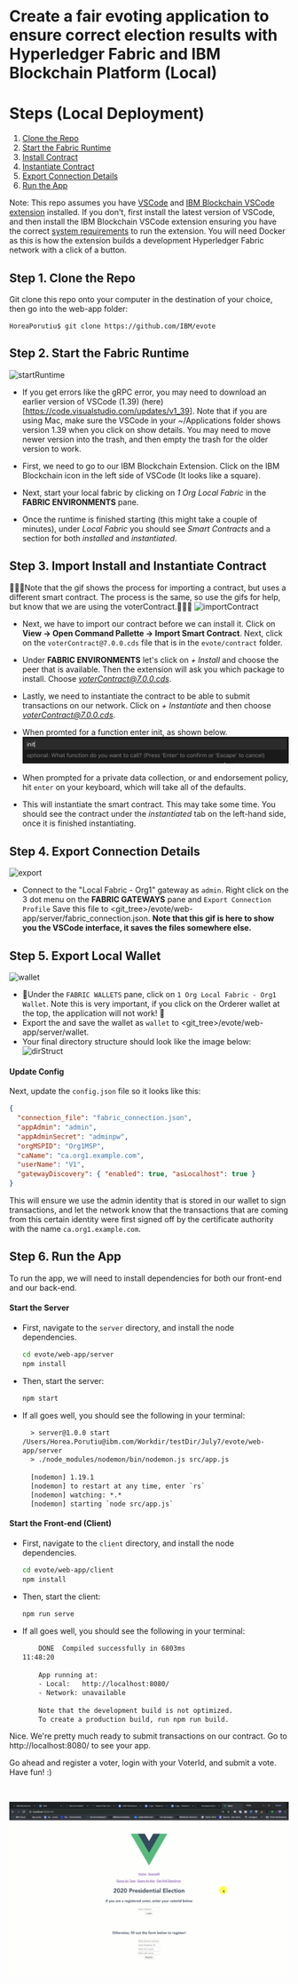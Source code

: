 <!-- [![Build Status](https://travis-ci.org/IBM/blockchainbean.svg?branch=master)](https://travis-ci.org/IBM/blockchainbean) -->

# Create a fair evoting application to ensure correct election results with Hyperledger Fabric and IBM Blockchain Platform (Local)

# Steps (Local Deployment)

1. [Clone the Repo](#step-1-clone-the-repo)
2. [Start the Fabric Runtime](#step-2-start-the-fabric-runtime)
3. [Install Contract](#step-3-install-contract)
4. [Instantiate Contract](#step-4-Instantiate-contract)
5. [Export Connection Details](#step-5-export-connection-details)
6. [Run the App](#step-5-run-the-app)

Note: This repo assumes you have [VSCode](https://code.visualstudio.com/download) 
and [IBM Blockchain VSCode extension](https://marketplace.visualstudio.com/items?itemName=IBMBlockchain.ibm-blockchain-platform) installed. If you don't, first install the 
latest version of VSCode, and then install the IBM Blockchain VSCode extension ensuring you 
have the correct [system requirements](https://marketplace.visualstudio.com/items?itemName=IBMBlockchain.ibm-blockchain-platform) to run the extension. You will need Docker as 
this is how the extension builds a development Hyperledger Fabric network with a click of a button.

## Step 1. Clone the Repo

Git clone this repo onto your computer in the destination of your choice, then go into the web-app folder:
```
HoreaPorutiu$ git clone https://github.com/IBM/evote
```

## Step 2. Start the Fabric Runtime
![startRuntime](https://user-images.githubusercontent.com/10428517/76370968-dea3ae80-62f5-11ea-8793-d04610e8bf30.gif)

- If you get errors like the gRPC error, you may need to download an earlier version of VSCode (1.39) (here)[https://code.visualstudio.com/updates/v1_39]. Note that if you are using Mac, make sure the VSCode in your ~/Applications
folder shows version 1.39 when you click on show details. You may need to 
move newer version into the trash, and then empty the trash for the older 
version to work.

- First, we need to go to our IBM Blockchain Extension. Click on the IBM Blockchain icon
  in the left side of VSCode (It looks like a square). 
- Next, start your local fabric by clicking on 
  *1 Org Local Fabric* in the **FABRIC ENVIRONMENTS** pane.
  
- Once the runtime is finished starting (this might take a couple of minutes), under *Local Fabric* you should see *Smart Contracts* and a section for both *installed* and *instantiated*.

## Step 3. Import Install and Instantiate Contract
🚨🚨🚨Note that the gif shows the process for importing a contract, but uses a different smart contract. The process is the same, so use the gifs for help, but know that we are using the voterContract.🚨🚨🚨
![importContract](https://user-images.githubusercontent.com/10428517/76371236-e0ba3d00-62f6-11ea-82a1-bfa4798985b9.gif)
- Next, we have to import our contract before we can install it. Click on 
**View -> Open Command Pallette -> Import Smart Contract**. Next, click 
on the `voterContract@7.0.0.cds` file that is in the `evote/contract` folder. 

- Under **FABRIC ENVIRONMENTS** let's click on *+ Install* and choose the peer that is available. Then the extension will ask you which package to 
 install. Choose *voterContract@7.0.0.cds*.
- Lastly, we need to instantiate the contract to be able to submit transactions 
on our network. Click on *+ Instantiate* and then choose *voterContract@7.0.0.cds*.
- When promted for a function enter init, as shown below.
![packageFile](/docs/function.png)

- When prompted for a private data collection, or and endorsement 
policy, hit `enter` on your keyboard, which will take all of the defaults.
- This will instantiate the smart contract. This may take some time. You should see the contract under the *instantiated* tab on the left-hand side, once it 
is finished instantiating.

## Step 4. Export Connection Details
![export](https://user-images.githubusercontent.com/10428517/76371002-fd09aa00-62f5-11ea-9f6b-cc25e68c410e.gif)

- Connect to the "Local Fabric - Org1" gateway as `admin`.  Right click on the 3 dot menu on the **FABRIC GATEWAYS** pane and `Export Connection Profile` Save this file to <git_tree>/evote/web-app/server/fabric_connection.json. **Note that this gif is here to show you the VSCode interface, it saves the files somewhere else.**


## Step 5. Export Local Wallet

![wallet](https://user-images.githubusercontent.com/10428517/76375176-65f71f00-6302-11ea-8071-d68192905a91.gif)

- 🚨Under the `FABRIC WALLETS` pane, click on `1 Org Local Fabric - Org1 Wallet`. Note this is very important, if you click on the Orderer wallet at the top, 
the application will not work! 🚨
- Export the and save the wallet as `wallet` to 
<git_tree>/evote/web-app/server/wallet.
- Your final directory structure should look like the image below:
![dirStruct](https://user-images.githubusercontent.com/10428517/76990922-fbe40880-6905-11ea-8695-d0f7f6dbbd3b.png)

#### Update Config

Next, update the `config.json` file so it looks like this:

```json
{
  "connection_file": "fabric_connection.json",
  "appAdmin": "admin",
  "appAdminSecret": "adminpw",
  "orgMSPID": "Org1MSP",
  "caName": "ca.org1.example.com",
  "userName": "V1",
  "gatewayDiscovery": { "enabled": true, "asLocalhost": true }
}
```
This will ensure we use the admin identity that is stored in our wallet to sign transactions, 
and let the network know that the transactions that are coming from this certain identity were 
first signed off by the certificate authority with the name `ca.org1.example.com`.

## Step 6. Run the App
To run the app, we will need to install dependencies for both our front-end and our back-end. 

#### Start the Server
  - First, navigate to the `server` directory, and install the node dependencies.
    ```bash
    cd evote/web-app/server
    npm install
    ```
  - Then, start the server: 
    ```bash
    npm start
    ```
  - If all goes well, you should see the following in your terminal:
    ```
      > server@1.0.0 start /Users/Horea.Porutiu@ibm.com/Workdir/testDir/July7/evote/web-app/server
      > ./node_modules/nodemon/bin/nodemon.js src/app.js

      [nodemon] 1.19.1
      [nodemon] to restart at any time, enter `rs`
      [nodemon] watching: *.*
      [nodemon] starting `node src/app.js`  
    ```

#### Start the Front-end (Client)

- First, navigate to the `client` directory, and install the node dependencies.
  ```bash
  cd evote/web-app/client
  npm install
  ```
- Then, start the client: 
  ```bash
  npm run serve
  ```
- If all goes well, you should see the following in your terminal:
  ```
      DONE  Compiled successfully in 6803ms                                                                                             11:48:20

      App running at:
      - Local:   http://localhost:8080/ 
      - Network: unavailable

      Note that the development build is not optimized.
      To create a production build, run npm run build. 
  ```

 Nice. We're pretty much ready to submit transactions on our contract. Go to http://localhost:8080/ 
 to see your app.

 Go ahead and register a voter, login with your VoterId, and submit a vote. Have fun! :) 

 <br>
<p align="center">
  <img src="./doc-gifs/demo.gif">
</p>
<br>
